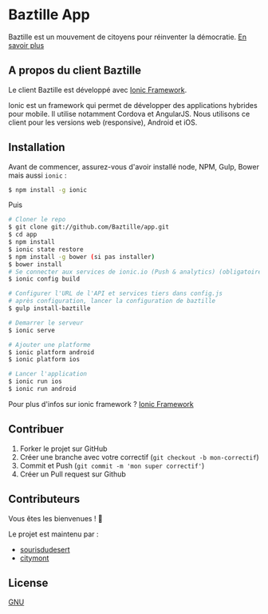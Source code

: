 Baztille App
=====================

Baztille est un mouvement de citoyens pour réinventer la démocratie.
[En savoir plus](http://baztille.org)

## A propos du client Baztille

Le client Baztille est développé avec [Ionic Framework](http://ionicframework.com/).

Ionic est un framework qui permet de développer des applications hybrides pour mobile. Il utilise notamment Cordova et AngularJS. Nous utilisons ce client pour les versions web (responsive), Android et iOS.

## Installation

Avant de commencer, assurez-vous d'avoir installé node, NPM, Gulp, Bower mais aussi `ionic` :

```bash
$ npm install -g ionic
```

Puis

```bash
# Cloner le repo
$ git clone git://github.com/Baztille/app.git
$ cd app
$ npm install
$ ionic state restore
$ npm install -g bower (si pas installer)
$ bower install
# Se connecter aux services de ionic.io (Push & analytics) (obligatoire après bower install)
$ ionic config build

# Configurer l'URL de l'API et services tiers dans config.js
# après configuration, lancer la configuration de baztille
$ gulp install-baztille

# Demarrer le serveur
$ ionic serve

# Ajouter une platforme
$ ionic platform android
$ ionic platform ios

# Lancer l'application
$ ionic run ios
$ ionic run android

```

Pour plus d'infos sur ionic framework ? [Ionic Framework](http://ionicframework.com)

## Contribuer

1. Forker le projet sur GitHub
2. Créer une branche avec votre correctif (`git checkout -b mon-correctif`)
3. Commit et Push (`git commit -m 'mon super correctif'`)
4. Créer un Pull request sur Github

## Contributeurs

Vous êtes les bienvenues ! 🎉

Le projet est maintenu par : 

* [sourisdudesert](https://github.com/sourisdudesert)
* [citymont](https://github.com/citymont)


## License
[GNU](LICENSE)
